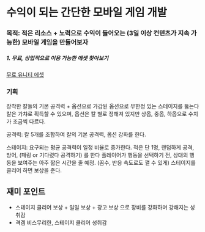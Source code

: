 # 수익이 되는 간단한 모바일 게임 개발
### 목적: 적은 리소스 + 노력으로 수익이 들어오는 (3일 이상 컨텐츠가 지속 가능한) 모바일 게임을 만들어보자

##### 1. 무료, 상업적으로 이용 가능한 에셋 찾아보기
[무료 유니티 에셋](https://assetstore.unity.com/?category=2d&free=true&orderBy=1)

### 기획

장착한 칼들의 기본 공격력 + 옵션으로 가감된 옵션으로 무한정 있는 스테이지를 뚫는다
칼은 가챠로 획득할 수 있으며, 옵션은 칼 별로 정해져 있지만 상옵, 중옵, 하옵으로 수치가 조금씩 다르다. 

공격력: 칼 5개를 조합하여 칼의 기본 공격력, 옵션 강화를 한다.

스테이지: 요구되는 평균 공격력이 일정 비율로 증가한다.
적은 단 1명, 랜덤하게 공격, 방어, (패링 or 기다렸다 공격하기) 를 한다
플레이어가 행동을 선택하기 전, 상대의 행동을 보여주는 아주 짧은 시간을 줄 예정. (꼼수, 반응 속도로도 깰 수 있게)
스테이지를 클리어 하면 보상을 준다.

## 재미 포인트
+ 스테이지 클리어 보상 + 일일 보상 + 광고 보상 으로 장비를 강화하며 강해지는 성취감 
+ 격겜 비스무리한, 스테이지 클리어 성취감
